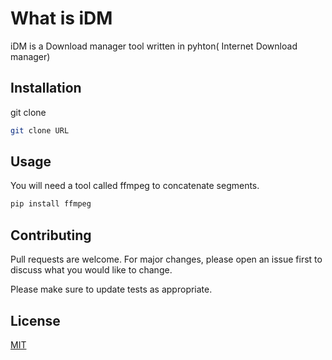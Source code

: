 # What is iDM

iDM is a Download manager tool written in pyhton( Internet Download manager)

## Installation

git clone 

```bash
git clone URL
```

## Usage
You will need a tool called ffmpeg to concatenate segments.
```python
pip install ffmpeg

```


## Contributing

Pull requests are welcome. For major changes, please open an issue first
to discuss what you would like to change.

Please make sure to update tests as appropriate.

## License

[MIT](https://choosealicense.com/licenses/mit/)
